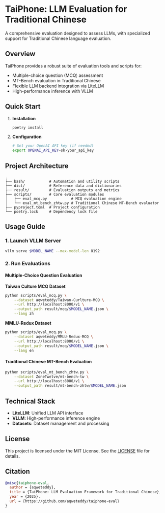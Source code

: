 # TaiPhone: LLM Evaluation for Traditional Chinese

A comprehensive evaluation  designed to assess LLMs, with specialized support for Traditional Chinese language evaluation.

## Overview

TaiPhone provides a robust suite of evaluation tools and scripts for:
- Multiple-choice question (MCQ) assessment
- MT-Bench evaluation in Traditional Chinese
- Flexible LLM backend integration via LiteLLM
- High-performance inference with VLLM

## Quick Start

1. **Installation**
   ```bash
   poetry install
   ```

2. **Configuration**
   ```bash
   # Set your OpenAI API key (if needed)
   export OPENAI_API_KEY=sk-your_api_key
   ```

## Project Architecture

```
.
├── bash/           # Automation and utility scripts
├── dict/           # Reference data and dictionaries
├── result/         # Evaluation outputs and metrics
├── scripts/        # Core evaluation modules
│   ├── eval_mcq.py           # MCQ evaluation engine
│   └── eval_mt_bench_zhtw.py # Traditional Chinese MT-Bench evaluator
├── pyproject.toml  # Project configuration
└── poetry.lock     # Dependency lock file
```

## Usage Guide

### 1. Launch VLLM Server
```bash
vllm serve $MODEL_NAME --max-model-len 8192
```

### 2. Run Evaluations

#### Multiple-Choice Question Evaluation

**Taiwan Culture MCQ Dataset**
```bash
python scripts/eval_mcq.py \
    --dataset aqweteddy/Taiwan-Curlture-MCQ \
    --url http://localhost:8000/v1 \
    --output_path result/mcq/$MODEL_NAME.json \
    --lang zh
```

**MMLU-Redux Dataset**
```bash
python scripts/eval_mcq.py \
    --dataset aqweteddy/MMLU-Redux-MCQ \
    --url http://localhost:8000/v1 \
    --output_path result/mcq/$MODEL_NAME.json \
    --lang en
```

#### Traditional Chinese MT-Bench Evaluation
```bash
python scripts/eval_mt_bench_zhtw.py \
    --dataset ZoneTwelve/mt-bench-tw \
    --url http://localhost:8000/v1 \
    --output_path result/mt-bench-zhtw/$MODEL_NAME.json
```

## Technical Stack

- **LiteLLM**: Unified LLM API interface
- **VLLM**: High-performance inference engine
- **Datasets**: Dataset management and processing

## License

This project is licensed under the MIT License. See the [LICENSE](LICENSE) file for details.

## Citation

```bibtex
@misc{taiphone-eval,
  author = {aqweteddy},
  title = {TaiPhone: LLM Evaluation Framework for Traditional Chinese},
  year = {2025},
  url = {https://github.com/aqweteddy/taiphone-eval}
}
```